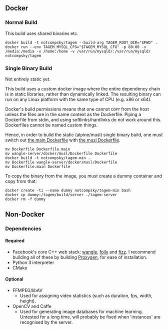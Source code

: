 ## Docker

### Normal Build

This build uses shared binaries etc.

    docker build -t notcompsky/tagem --build-arg TAGEM_ROOT_DIR="$PWD" .
    docker run --env TAGEM_MYSQL_CFG="$TAGEM_MYSQL_CFG" -p 80:80 -v /media:/media -v /home:/home -v /var/run/mysqld/:/var/run/mysqld/ notcompsky/tagem

### Single Binary Build

Not entirely static yet.

This build uses a custom docker image where the entire dependency chain is in static libraries, rather than dynamically linked. The resulting binary can run on any Linux platform with the same type of CPU (e.g. x86 or x64).

Docker's build permissions means that one cannot `COPY` from the host unless the files are in the same context as the Dockerfile. Piping a Dockerfile from stdin, and using softlinks/hardlinks do not work around this. Dockerfiles cannot be named custom things.

Hence, in order to build the static (alpine/musl) single binary build, one must switch out [the main Dockerfile](Dockerfile) with [the musl Dockerfile](wangle-server/docker/musl/Dockerfile).

	mv Dockerfile Dockerfile.main
	mv wangle-server/docker/musl/Dockerfile Dockerfile
	docker build -t notcompsky/tagem-min .
	mv Dockerfile wangle-server/docker/musl/Dockerfile
	mv Dockerfile.main Dockerfile

To copy the binary from the image, you must create a dummy container and copy from that:

	docker create -ti --name dummy notcompsky/tagem-min bash
	docker cp dummy:/tagem/build/server ./tagem-server
	docker rm -f dummy

## Non-Docker

### Dependencies

#### Required

* Facebook's core C++ web stack: [wangle](https://github.com/facebook/wangle), [folly](https://github.com/facebook/folly) and [fizz](https://github.com/facebookincubator/fizz). I recommend building all of these by building [Proxygen](https://github.com/facebook/proxygen), for ease of installation.
* Python 3 interpreter
* CMake

#### Optional

* FFMPEG/libAV
    * Used for assigning video statistics (such as duration, fps, width, height).
* OpenCV and Caffe
    * Used for generating image databases for machine learning. Untested for a long time, will probably be fixed when 'instances' are recognised by the server.
